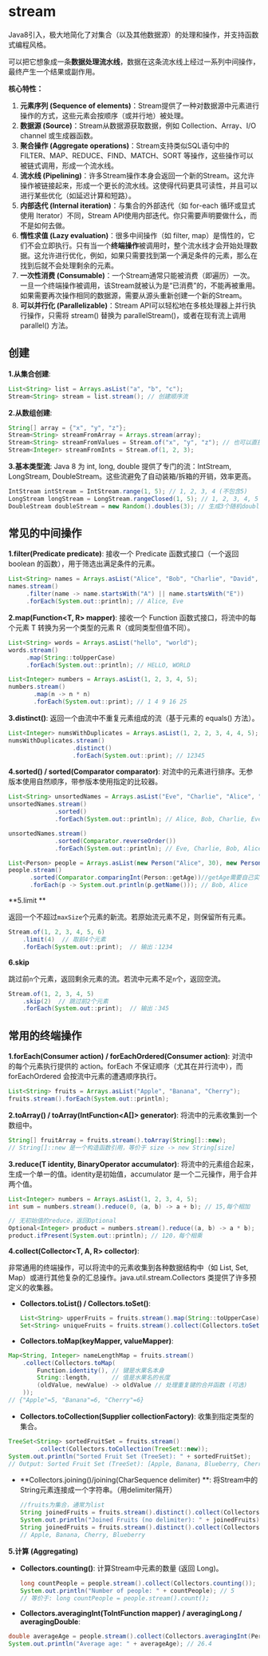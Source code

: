 # stream

Java8引入，极大地简化了对集合（以及其他数据源）的处理和操作，并支持函数式编程风格。

可以把它想象成一条**数据处理流水线**，数据在这条流水线上经过一系列中间操作，最终产生一个结果或副作用。



**核心特性：**

1. **元素序列 (Sequence of elements)**：Stream提供了一种对数据源中元素进行操作的方式，这些元素会按顺序（或并行地）被处理。
2. **数据源 (Source)**：Stream从数据源获取数据，例如 Collection、Array、I/O channel 或生成器函数。
3. **聚合操作 (Aggregate operations)**：Stream支持类似SQL语句中的 FILTER、MAP、REDUCE、FIND、MATCH、SORT 等操作，这些操作可以被链式调用，形成一个流水线。
4. **流水线 (Pipelining)**：许多Stream操作本身会返回一个新的Stream。这允许操作被链接起来，形成一个更长的流水线。这使得代码更具可读性，并且可以进行某些优化（如延迟计算和短路）。
5. **内部迭代 (Internal iteration)**：与集合的外部迭代（如 for-each 循环或显式使用 Iterator）不同，Stream API使用内部迭代。你只需要声明要做什么，而不是如何去做。
6. **惰性求值 (Lazy evaluation)**：很多中间操作（如 filter, map）是惰性的，它们不会立即执行。只有当一个**终端操作**被调用时，整个流水线才会开始处理数据。这允许进行优化，例如，如果只需要找到第一个满足条件的元素，那么在找到后就不会处理剩余的元素。
7. **一次性消费 (Consumable)**：一个Stream通常只能被消费（即遍历）一次。一旦一个终端操作被调用，该Stream就被认为是“已消费”的，不能再被重用。如果需要再次操作相同的数据源，需要从源头重新创建一个新的Stream。
8. **可以并行化 (Parallelizable)**：Stream API可以轻松地在多核处理器上并行执行操作，只需将 stream() 替换为 parallelStream()，或者在现有流上调用 parallel() 方法。



## 创建

**1.从集合创建**:

```java
List<String> list = Arrays.asList("a", "b", "c");
Stream<String> stream = list.stream(); // 创建顺序流
```

**2.从数组创建**:

```java
String[] array = {"x", "y", "z"};
Stream<String> streamFromArray = Arrays.stream(array);
Stream<String> streamFromValues = Stream.of("x", "y", "z"); // 也可以直接用值创建
Stream<Integer> streamFromInts = Stream.of(1, 2, 3);
```

**3.基本类型流**:
Java 8 为 int, long, double 提供了专门的流：IntStream, LongStream, DoubleStream。这些流避免了自动装箱/拆箱的开销，效率更高。

```java
IntStream intStream = IntStream.range(1, 5); // 1, 2, 3, 4 (不包含5)
LongStream longStream = LongStream.rangeClosed(1, 5); // 1, 2, 3, 4, 5 (包含5)
DoubleStream doubleStream = new Random().doubles(3); // 生成3个随机double
```



## 常见的中间操作



**1.filter(Predicate<T> predicate)**:
接收一个 Predicate 函数式接口（一个返回 boolean 的函数），用于筛选出满足条件的元素。

```java
List<String> names = Arrays.asList("Alice", "Bob", "Charlie", "David", "Eve");
names.stream()
     .filter(name -> name.startsWith("A") || name.startsWith("E"))
     .forEach(System.out::println); // Alice, Eve
```

**2.map(Function<T, R> mapper)**:
接收一个 Function 函数式接口，将流中的每个元素 T 转换为另一个类型的元素 R（或同类型但值不同）。

```java
List<String> words = Arrays.asList("hello", "world");
words.stream()
     .map(String::toUpperCase)
     .forEach(System.out::println); // HELLO, WORLD

List<Integer> numbers = Arrays.asList(1, 2, 3, 4, 5);
numbers.stream()
       .map(n -> n * n)
       .forEach(System.out::print); // 1 4 9 16 25
```

**3.distinct()**:
返回一个由流中不重复元素组成的流（基于元素的 equals() 方法）。

```java
List<Integer> numsWithDuplicates = Arrays.asList(1, 2, 2, 3, 4, 4, 5);
numsWithDuplicates.stream()
                  .distinct()
                  .forEach(System.out::print); // 12345
```

**4.sorted() / sorted(Comparator<T> comparator)**:
对流中的元素进行排序。无参版本使用自然顺序，带参版本使用指定的比较器。

```java
List<String> unsortedNames = Arrays.asList("Eve", "Charlie", "Alice", "Bob");
unsortedNames.stream()
             .sorted()
             .forEach(System.out::println); // Alice, Bob, Charlie, Eve

unsortedNames.stream()
             .sorted(Comparator.reverseOrder())
             .forEach(System.out::println); // Eve, Charlie, Bob, Alice

List<Person> people = Arrays.asList(new Person("Alice", 30), new Person("Bob", 25));
people.stream()
      .sorted(Comparator.comparingInt(Person::getAge))//getAge需要自己实现
      .forEach(p -> System.out.println(p.getName())); // Bob, Alice
```

 **5.limit **

返回一个不超过`maxSize`个元素的新流。若原始流元素不足，则保留所有元素。

```java
Stream.of(1, 2, 3, 4, 5, 6)
    .limit(4)  // 取前4个元素
    .forEach(System.out::print);  // 输出：1234
```

**6.skip**

 跳过前`n`个元素，返回剩余元素的流。若流中元素不足`n`个，返回空流。

```java
Stream.of(1, 2, 3, 4, 5)
    .skip(2)  // 跳过前2个元素
    .forEach(System.out::print);  // 输出：345
```



## 常用的终端操作

**1.forEach(Consumer<T> action) / forEachOrdered(Consumer<T> action)**:
对流中的每个元素执行提供的 action。forEach 不保证顺序（尤其在并行流中），而 forEachOrdered 会按流中元素的遭遇顺序执行。

```java
List<String> fruits = Arrays.asList("Apple", "Banana", "Cherry");
fruits.stream().forEach(System.out::println);
```

**2.toArray() / toArray(IntFunction<A[]> generator)**:
将流中的元素收集到一个数组中。

```java
String[] fruitArray = fruits.stream().toArray(String[]::new);
// String[]::new 是一个构造函数引用，等价于 size -> new String[size]
```

**3.reduce(T identity, BinaryOperator<T> accumulator)**:
将流中的元素组合起来，生成一个单一的值。identity是初始值，accumulator 是一个二元操作，用于合并两个值。

```java
List<Integer> numbers = Arrays.asList(1, 2, 3, 4, 5);
int sum = numbers.stream().reduce(0, (a, b) -> a + b); // 15,每个相加

// 无初始值的reduce，返回Optional
Optional<Integer> product = numbers.stream().reduce((a, b) -> a * b);
product.ifPresent(System.out::println); // 120，每个相乘
```

**4.collect(Collector<T, A, R> collector)**:

非常通用的终端操作，可以将流中的元素收集到各种数据结构中（如 List, Set, Map）或进行其他复杂的汇总操作。java.util.stream.Collectors 类提供了许多预定义的收集器。

- **Collectors.toList() / Collectors.toSet()**:

  ```java
  List<String> upperFruits = fruits.stream().map(String::toUpperCase).collect(Collectors.toList());
  Set<String> uniqueFruits = fruits.stream().collect(Collectors.toSet());//fruits为同类型集合
  ```

- **Collectors.toMap(keyMapper, valueMapper)**:

```java
Map<String, Integer> nameLengthMap = fruits.stream()
    .collect(Collectors.toMap(
        Function.identity(), // 键是水果名本身
        String::length,      // 值是水果名的长度
        (oldValue, newValue) -> oldValue // 处理重复键的合并函数 (可选)
    ));
// {"Apple"=5, "Banana"=6, "Cherry"=6}
```

- **Collectors.toCollection(Supplier<C> collectionFactory)**: 收集到指定类型的集合。

```java
TreeSet<String> sortedFruitSet = fruits.stream()
        .collect(Collectors.toCollection(TreeSet::new));
System.out.println("Sorted Fruit Set (TreeSet): " + sortedFruitSet);
// Output: Sorted Fruit Set (TreeSet): [Apple, Banana, Blueberry, Cherry]
```

- **Collectors.joining()/joining(CharSequence delimiter) **: 将Stream中的String元素连接成一个字符串。（用delimiter隔开）

  ```java
  //fruits为集合，通常为list
  String joinedFruits = fruits.stream().distinct().collect(Collectors.joining());
  System.out.println("Joined Fruits (no delimiter): " + joinedFruits); // AppleBananaCherryBlueberry (去重后)
  String joinedFruits = fruits.stream().distinct().collect(Collectors.joining(","));
  // Apple, Banana, Cherry, Blueberry
  ```

**5.计算 (Aggregating)**

- **Collectors.counting()**: 计算Stream中元素的数量 (返回 Long)。

  ```java
  long countPeople = people.stream().collect(Collectors.counting());
  System.out.println("Number of people: " + countPeople); // 5
  // 等价于: long countPeople = people.stream().count();
  ```

- **Collectors.averagingInt(ToIntFunction mapper) / averagingLong / averagingDouble**:

```java
double averageAge = people.stream().collect(Collectors.averagingInt(Person::getAge));
System.out.println("Average age: " + averageAge); // 26.4
```